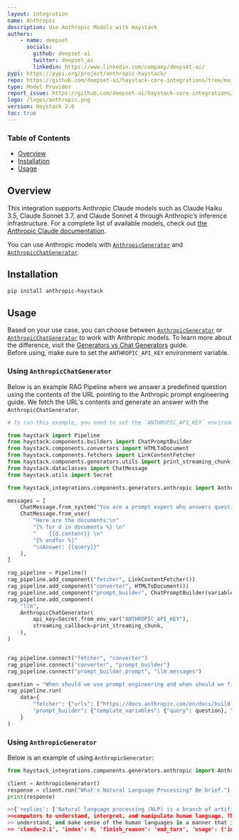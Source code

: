 ```yaml
---
layout: integration
name: Anthropic
description: Use Anthropic Models with Haystack
authors:
    - name: deepset
      socials:
        github: deepset-ai
        twitter: deepset_ai
        linkedin: https://www.linkedin.com/company/deepset-ai/
pypi: https://pypi.org/project/anthropic-haystack/
repo: https://github.com/deepset-ai/haystack-core-integrations/tree/main/integrations/anthropic
type: Model Provider
report_issue: https://github.com/deepset-ai/haystack-core-integrations/issues
logo: /logos/anthropic.png
version: Haystack 2.0
toc: true
---
```


### **Table of Contents**

- [Overview](#overview)
- [Installation](#installation)
- [Usage](#usage)

## Overview

This integration supports Anthropic Claude models such as Claude Haiku 3.5, Claude Sonnet 3.7, and Claude Sonnet 4 through Anthropic’s inference infrastructure. For a complete list of available models, check out [the Anthropic Claude documentation](https://docs.anthropic.com/en/docs/about-claude/models/overview).

You can use Anthropic models with [`AnthropicGenerator`](https://docs.haystack.deepset.ai/docs/anthropicgenerator) and [`AnthropicChatGenerator`](https://docs.haystack.deepset.ai/docs/anthropicchatgenerator).

## Installation

```bash
pip install anthropic-haystack
```

## Usage

Based on your use case, you can choose between [`AnthropicGenerator`](https://docs.haystack.deepset.ai/docs/anthropicgenerator) or [`AnthropicChatGenerator`](https://docs.haystack.deepset.ai/docs/anthropicchatgenerator) to work with Anthropic models. To learn more about the difference, visit the [Generators vs Chat Generators](https://docs.haystack.deepset.ai/docs/generators-vs-chat-generators) guide.  
Before using, make sure to set the `ANTHROPIC_API_KEY` environment variable.

### Using `AnthropicChatGenerator`

Below is an example RAG Pipeline where we answer a predefined question using the contents of the URL pointing to the Anthropic prompt engineering guide. We fetch the URL's contents and generate an answer with the `AnthropicChatGenerator`.

```python
# To run this example, you need to set the `ANTHROPIC_API_KEY` environment variable.

from haystack import Pipeline
from haystack.components.builders import ChatPromptBuilder
from haystack.components.converters import HTMLToDocument
from haystack.components.fetchers import LinkContentFetcher
from haystack.components.generators.utils import print_streaming_chunk
from haystack.dataclasses import ChatMessage
from haystack.utils import Secret

from haystack_integrations.components.generators.anthropic import AnthropicChatGenerator

messages = [
    ChatMessage.from_system("You are a prompt expert who answers questions based on the given documents."),
    ChatMessage.from_user(
        "Here are the documents:\n"
        "{% for d in documents %} \n"
        "    {{d.content}} \n"
        "{% endfor %}"
        "\nAnswer: {{query}}"
    ),
]

rag_pipeline = Pipeline()
rag_pipeline.add_component("fetcher", LinkContentFetcher())
rag_pipeline.add_component("converter", HTMLToDocument())
rag_pipeline.add_component("prompt_builder", ChatPromptBuilder(variables=["documents"]))
rag_pipeline.add_component(
    "llm",
    AnthropicChatGenerator(
        api_key=Secret.from_env_var("ANTHROPIC_API_KEY"),
        streaming_callback=print_streaming_chunk,
    ),
)


rag_pipeline.connect("fetcher", "converter")
rag_pipeline.connect("converter", "prompt_builder")
rag_pipeline.connect("prompt_builder.prompt", "llm.messages")

question = "When should we use prompt engineering and when should we fine-tune?"
rag_pipeline.run(
    data={
        "fetcher": {"urls": ["https://docs.anthropic.com/en/docs/build-with-claude/prompt-engineering/overview"]},
        "prompt_builder": {"template_variables": {"query": question}, "template": messages},
    }
)
```

### Using `AnthropicGenerator`

Below is an example of using `AnthropicGenerator`:

```python
from haystack_integrations.components.generators.anthropic import AnthropicGenerator

client = AnthropicGenerator()
response = client.run("What's Natural Language Processing? Be brief.")
print(response)

>>{'replies': ['Natural language processing (NLP) is a branch of artificial intelligence focused on enabling
>>computers to understand, interpret, and manipulate human language. The goal of NLP is to read, decipher,
>> understand, and make sense of the human languages in a manner that is valuable.'], 'meta': {'model':
>> 'claude-2.1', 'index': 0, 'finish_reason': 'end_turn', 'usage': {'input_tokens': 18, 'output_tokens': 58}}}
```
